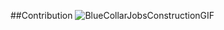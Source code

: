 ##Contribution
![BlueCollarJobsConstructionGIF](https://github.com/abinashkalikote/CloudTaskManagement/assets/28915667/6850a249-6654-4460-b73f-3efff2b84744)

